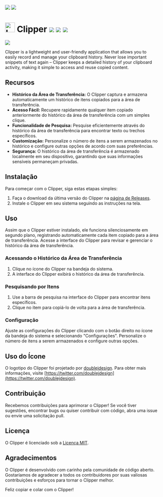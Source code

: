 [//]: # (# [ zrfisaac ])

[//]: # (# [ about ])
[//]: # (# - author : Isaac Santana)
[//]: # (# . - email : zrfisaac@gmail.com)
[//]: # (# . - site : zrfisaac.github.io)

[//]: # (# [ markdown ])

[//]: # (# - language)
[![](https://img.shields.io/badge/english--4d65b4?style=for-the-badge)](README.en.md)
[![](https://img.shields.io/badge/português--f9c22b?style=for-the-badge)](README.pt.md)
<!--[![](https://img.shields.io/badge/english--4d65b4?style=for-the-badge)](README.en.md)-->
<!--[![](https://img.shields.io/badge/español--fb6b1d?style=for-the-badge)](README.en.md)-->
<!--[![](https://img.shields.io/badge/français--8fd3ff?style=for-the-badge)](README.en.md)-->
<!--[![](https://img.shields.io/badge/italiano--239063?style=for-the-badge)](README.en.md)-->
<!--[![](https://img.shields.io/badge/português--f9c22b?style=for-the-badge)](README.en.md)-->
<!--[![](https://img.shields.io/badge/日本語--905ea9?style=for-the-badge)](README.en.md)-->

[//]: # (# - title)

# <img src="Clipper.ico" alt="Logo" width="32" height="32"> Clipper [![](https://img.shields.io/badge/release-0.0.0.1-blue?style=flat-square&logoColor=white)](https://github.com/zrfisaac/BDE/releases/download/d20230925/BDE.5.2.0.2.exe) [![](https://img.shields.io/badge/patreon-$-ff69b4?logo=patreon&style=flat-square&logoColor=white)](https://www.patreon.com/zrfisaac) [![](https://img.shields.io/badge/ko--fi-$-ff69b4?logo=kofi&style=flat-square&logoColor=white)](https://ko-fi.com/zrfisaac)

[![](https://img.shields.io/badge/-DOWNLOAD-239063?style=for-the-badge&logo=windows95&logoColor=white)](https://github.com/zrfisaac/Clipper/releases/download/v0.0.0.1/Clipper.0.0.0.1.exe)

Clipper is a lightweight and user-friendly application that allows you to easily record and manage your clipboard history. Never lose important snippets of text again – Clipper keeps a detailed history of your clipboard activity, making it simple to access and reuse copied content.

## Recursos

- **Histórico da Área de Transferência:** O Clipper captura e armazena automaticamente um histórico de itens copiados para a área de transferência.
- **Acesso Fácil:** Recupere rapidamente qualquer item copiado anteriormente do histórico da área de transferência com um simples clique.
- **Funcionalidade de Pesquisa:** Pesquise eficientemente através do histórico da área de transferência para encontrar texto ou trechos específicos.
- **Customização:** Personalize o número de itens a serem armazenados no histórico e configure outras opções de acordo com suas preferências.
- **Segurança:** O histórico da área de transferência é armazenado localmente em seu dispositivo, garantindo que suas informações sensíveis permaneçam privadas.

## Instalação

Para começar com o Clipper, siga estas etapas simples:

1. Faça o download da última versão do Clipper na [página de Releases](https://github.com/zrfisaac/Clipper/releases).
2. Instale o Clipper em seu sistema seguindo as instruções na tela.

## Uso

Assim que o Clipper estiver instalado, ele funciona silenciosamente em segundo plano, registrando automaticamente cada item copiado para a área de transferência. Acesse a interface do Clipper para revisar e gerenciar o histórico da área de transferência.

### Acessando o Histórico da Área de Transferência

1. Clique no ícone do Clipper na bandeja do sistema.
2. A interface do Clipper exibirá o histórico da área de transferência.

### Pesquisando por Itens

1. Use a barra de pesquisa na interface do Clipper para encontrar itens específicos.
2. Clique no item para copiá-lo de volta para a área de transferência.

### Configuração

Ajuste as configurações do Clipper clicando com o botão direito no ícone da bandeja do sistema e selecionando "Configurações". Personalize o número de itens a serem armazenados e configure outras opções.

## Uso do Ícone

O logotipo do Clipper foi projetado por [doublejdesign](https://twitter.com/doublejdesign). Para obter mais informações, visite [https://twitter.com/doublejdesign](https://twitter.com/doublejdesign).

## Contribuição

Recebemos contribuições para aprimorar o Clipper! Se você tiver sugestões, encontrar bugs ou quiser contribuir com código, abra uma issue ou envie uma solicitação pull.

## Licença

O Clipper é licenciado sob a [Licença MIT](LICENSE.md).

## Agradecimentos

O Clipper é desenvolvido com carinho pela comunidade de código aberto. Gostaríamos de agradecer a todos os contribuidores por suas valiosas contribuições e esforços para tornar o Clipper melhor.

Feliz copiar e colar com o Clipper!
